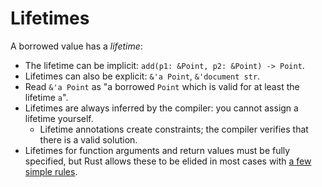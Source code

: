 # Lifetimes

A borrowed value has a _lifetime_:

* The lifetime can be implicit: `add(p1: &Point, p2: &Point) -> Point`.
* Lifetimes can also be explicit: `&'a Point`, `&'document str`.
* Read `&'a Point` as "a borrowed `Point` which is valid for at least the
  lifetime `a`".
* Lifetimes are always inferred by the compiler: you cannot assign a lifetime
  yourself.
  * Lifetime annotations create constraints; the compiler verifies that there is
    a valid solution.
* Lifetimes for function arguments and return values must be fully specified,
  but Rust allows these to be elided in most cases with [a few simple
  rules](https://doc.rust-lang.org/nomicon/lifetime-elision.html).
